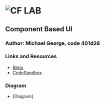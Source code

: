 ![CF](http://i.imgur.com/7v5ASc8.png) LAB
=================================================

## Component Based UI

### Author: Michael George, code 401d28

### Links and Resources
* [Repo](https://github.com/michaelageorge/Lab-21)
* [CodeSandbox](https://codesandbox.io/s/k02z304w63)

### Diagram
* [Diagram]
